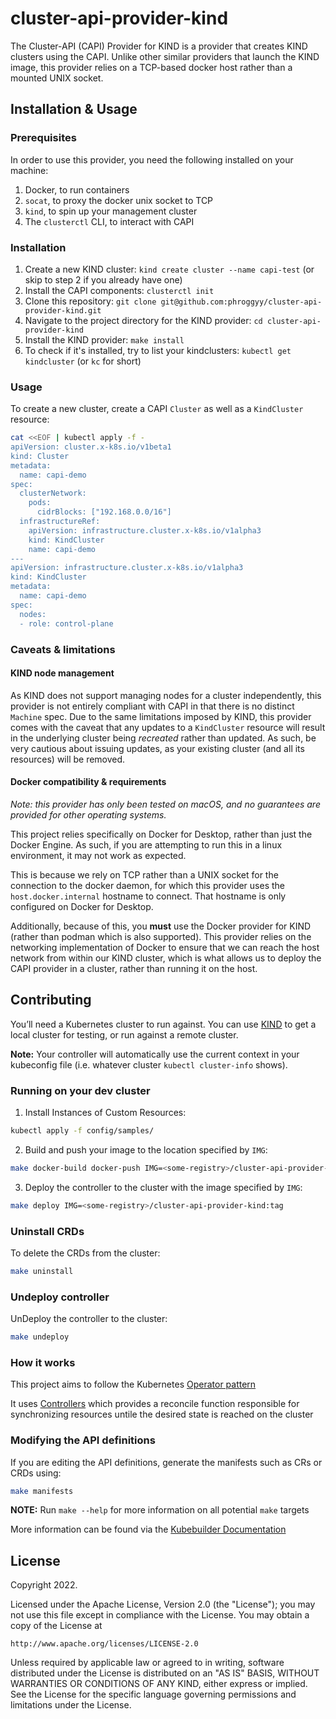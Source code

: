 # cluster-api-provider-kind

The Cluster-API (CAPI) Provider for KIND is a provider that creates KIND clusters using the CAPI.
Unlike other similar providers that launch the KIND image, this provider relies on a TCP-based
docker host rather than a mounted UNIX socket.

## Installation & Usage

### Prerequisites

In order to use this provider, you need the following installed on your machine:

1. Docker, to run containers
1. `socat`, to proxy the docker unix socket to TCP
1. `kind`, to spin up your management cluster
1. The `clusterctl` CLI, to interact with CAPI

### Installation

1. Create a new KIND cluster: `kind create cluster --name capi-test` (or skip to step 2 if you already have one)
1. Install the CAPI components: `clusterctl init`
1. Clone this repository: `git clone git@github.com:phroggyy/cluster-api-provider-kind.git`
1. Navigate to the project directory for the KIND provider: `cd cluster-api-provider-kind`
1. Install the KIND provider: `make install`
1. To check if it's installed, try to list your kindclusters: `kubectl get kindcluster` (or `kc` for short)

### Usage

To create a new cluster, create a CAPI `Cluster` as well as a `KindCluster` resource:
```sh
cat <<EOF | kubectl apply -f -
apiVersion: cluster.x-k8s.io/v1beta1
kind: Cluster
metadata:
  name: capi-demo
spec:
  clusterNetwork:
    pods:
      cidrBlocks: ["192.168.0.0/16"]
  infrastructureRef:
    apiVersion: infrastructure.cluster.x-k8s.io/v1alpha3
    kind: KindCluster
    name: capi-demo
---
apiVersion: infrastructure.cluster.x-k8s.io/v1alpha3
kind: KindCluster
metadata:
  name: capi-demo
spec:
  nodes:
  - role: control-plane
```

### Caveats & limitations

#### KIND node management
As KIND does not support managing nodes for a cluster independently, this provider is not entirely compliant
with CAPI in that there is no distinct `Machine` spec. Due to the same limitations imposed by KIND, this
provider comes with the caveat that any updates to a `KindCluster` resource will result in the underlying
cluster being _recreated_ rather than updated. As such, be very cautious about issuing updates, as your existing
cluster (and all its resources) will be removed.

#### Docker compatibility & requirements

_Note: this provider has only been tested on macOS, and no guarantees are provided for other operating systems._

This project relies specifically on Docker for Desktop, rather than just the Docker Engine. As such, if you
are attempting to run this in a linux environment, it may not work as expected.

This is because we rely on TCP rather than a UNIX socket for the connection to the docker daemon, for which
this provider uses the `host.docker.internal` hostname to connect. That hostname is only configured
on Docker for Desktop.

Additionally, because of this, you **must** use the Docker provider for KIND (rather than podman which is also supported). This provider relies on the networking implementation of Docker to ensure that we can reach the
host network from within our KIND cluster, which is what allows us to deploy the CAPI provider in a cluster,
rather than running it on the host.

## Contributing
You’ll need a Kubernetes cluster to run against. You can use [KIND](https://sigs.k8s.io/kind) to get a local cluster for testing, or run against a remote cluster.

**Note:** Your controller will automatically use the current context in your kubeconfig file (i.e. whatever cluster `kubectl cluster-info` shows).

### Running on your dev cluster
1. Install Instances of Custom Resources:

```sh
kubectl apply -f config/samples/
```

2. Build and push your image to the location specified by `IMG`:
	
```sh
make docker-build docker-push IMG=<some-registry>/cluster-api-provider-kind:tag
```
	
3. Deploy the controller to the cluster with the image specified by `IMG`:

```sh
make deploy IMG=<some-registry>/cluster-api-provider-kind:tag
```

### Uninstall CRDs
To delete the CRDs from the cluster:

```sh
make uninstall
```

### Undeploy controller
UnDeploy the controller to the cluster:

```sh
make undeploy
```

### How it works
This project aims to follow the Kubernetes [Operator pattern](https://kubernetes.io/docs/concepts/extend-kubernetes/operator/)

It uses [Controllers](https://kubernetes.io/docs/concepts/architecture/controller/) 
which provides a reconcile function responsible for synchronizing resources untile the desired state is reached on the cluster 

### Modifying the API definitions
If you are editing the API definitions, generate the manifests such as CRs or CRDs using:

```sh
make manifests
```

**NOTE:** Run `make --help` for more information on all potential `make` targets

More information can be found via the [Kubebuilder Documentation](https://book.kubebuilder.io/introduction.html)

## License

Copyright 2022.

Licensed under the Apache License, Version 2.0 (the "License");
you may not use this file except in compliance with the License.
You may obtain a copy of the License at

    http://www.apache.org/licenses/LICENSE-2.0

Unless required by applicable law or agreed to in writing, software
distributed under the License is distributed on an "AS IS" BASIS,
WITHOUT WARRANTIES OR CONDITIONS OF ANY KIND, either express or implied.
See the License for the specific language governing permissions and
limitations under the License.

